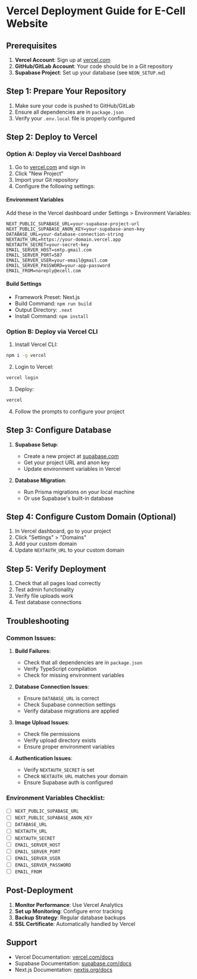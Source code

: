 # Vercel Deployment Guide for E-Cell Website

## Prerequisites

1. **Vercel Account**: Sign up at [vercel.com](https://vercel.com)
2. **GitHub/GitLab Account**: Your code should be in a Git repository
3. **Supabase Project**: Set up your database (see `NEON_SETUP.md`)

## Step 1: Prepare Your Repository

1. Make sure your code is pushed to GitHub/GitLab
2. Ensure all dependencies are in `package.json`
3. Verify your `.env.local` file is properly configured

## Step 2: Deploy to Vercel

### Option A: Deploy via Vercel Dashboard

1. Go to [vercel.com](https://vercel.com) and sign in
2. Click "New Project"
3. Import your Git repository
4. Configure the following settings:

#### Environment Variables
Add these in the Vercel dashboard under Settings > Environment Variables:

```
NEXT_PUBLIC_SUPABASE_URL=your-supabase-project-url
NEXT_PUBLIC_SUPABASE_ANON_KEY=your-supabase-anon-key
DATABASE_URL=your-database-connection-string
NEXTAUTH_URL=https://your-domain.vercel.app
NEXTAUTH_SECRET=your-secret-key
EMAIL_SERVER_HOST=smtp.gmail.com
EMAIL_SERVER_PORT=587
EMAIL_SERVER_USER=your-email@gmail.com
EMAIL_SERVER_PASSWORD=your-app-password
EMAIL_FROM=noreply@ecell.com
```

#### Build Settings
- Framework Preset: Next.js
- Build Command: `npm run build`
- Output Directory: `.next`
- Install Command: `npm install`

### Option B: Deploy via Vercel CLI

1. Install Vercel CLI:
```bash
npm i -g vercel
```

2. Login to Vercel:
```bash
vercel login
```

3. Deploy:
```bash
vercel
```

4. Follow the prompts to configure your project

## Step 3: Configure Database

1. **Supabase Setup**: 
   - Create a new project at [supabase.com](https://supabase.com)
   - Get your project URL and anon key
   - Update environment variables in Vercel

2. **Database Migration**:
   - Run Prisma migrations on your local machine
   - Or use Supabase's built-in database

## Step 4: Configure Custom Domain (Optional)

1. In Vercel dashboard, go to your project
2. Click "Settings" > "Domains"
3. Add your custom domain
4. Update `NEXTAUTH_URL` to your custom domain

## Step 5: Verify Deployment

1. Check that all pages load correctly
2. Test admin functionality
3. Verify file uploads work
4. Test database connections

## Troubleshooting

### Common Issues:

1. **Build Failures**:
   - Check that all dependencies are in `package.json`
   - Verify TypeScript compilation
   - Check for missing environment variables

2. **Database Connection Issues**:
   - Ensure `DATABASE_URL` is correct
   - Check Supabase connection settings
   - Verify database migrations are applied

3. **Image Upload Issues**:
   - Check file permissions
   - Verify upload directory exists
   - Ensure proper environment variables

4. **Authentication Issues**:
   - Verify `NEXTAUTH_SECRET` is set
   - Check `NEXTAUTH_URL` matches your domain
   - Ensure Supabase auth is configured

### Environment Variables Checklist:

- [ ] `NEXT_PUBLIC_SUPABASE_URL`
- [ ] `NEXT_PUBLIC_SUPABASE_ANON_KEY`
- [ ] `DATABASE_URL`
- [ ] `NEXTAUTH_URL`
- [ ] `NEXTAUTH_SECRET`
- [ ] `EMAIL_SERVER_HOST`
- [ ] `EMAIL_SERVER_PORT`
- [ ] `EMAIL_SERVER_USER`
- [ ] `EMAIL_SERVER_PASSWORD`
- [ ] `EMAIL_FROM`

## Post-Deployment

1. **Monitor Performance**: Use Vercel Analytics
2. **Set up Monitoring**: Configure error tracking
3. **Backup Strategy**: Regular database backups
4. **SSL Certificate**: Automatically handled by Vercel

## Support

- Vercel Documentation: [vercel.com/docs](https://vercel.com/docs)
- Supabase Documentation: [supabase.com/docs](https://supabase.com/docs)
- Next.js Documentation: [nextjs.org/docs](https://nextjs.org/docs) 